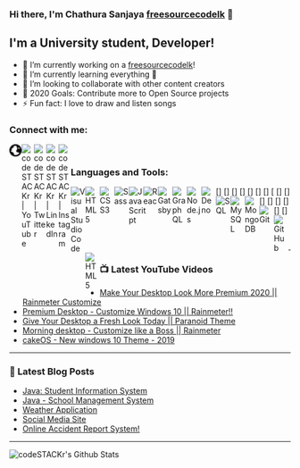 ### Hi there, I'm Chathura Sanjaya [freesourcecodelk][website] 👋

## I'm a University student, Developer!
- 🔭 I’m currently working on a [freesourcecodelk][website]!
- 🌱 I’m currently learning everything 🤣
- 👯 I’m looking to collaborate with other content creators
- 🥅 2020 Goals: Contribute more to Open Source projects
- ⚡ Fun fact: I love to draw and listen songs

### Connect with me:

[<img align="left" alt="freesourcecodelk" width="22px" src="https://raw.githubusercontent.com/iconic/open-iconic/master/svg/globe.svg" />][website]
[<img align="left" alt="codeSTACKr | YouTube" width="22px" src="https://cdn.jsdelivr.net/npm/simple-icons@v3/icons/youtube.svg" />][youtube]
[<img align="left" alt="codeSTACKr | Twitter" width="22px" src="https://cdn.jsdelivr.net/npm/simple-icons@v3/icons/twitter.svg" />][twitter]
[<img align="left" alt="codeSTACKr | LinkedIn" width="22px" src="https://cdn.jsdelivr.net/npm/simple-icons@v3/icons/linkedin.svg" />][linkedin]
[<img align="left" alt="codeSTACKr | Instagram" width="22px" src="https://cdn.jsdelivr.net/npm/simple-icons@v3/icons/instagram.svg" />][instagram]

<br />

### Languages and Tools:

[<img align="left" alt="Visual Studio Code" width="26px" src="visual-studio-code.png" />]
[<img align="left" alt="HTML5" width="26px" src="html.png" />]
[<img align="left" alt="CSS3" width="26px" src="css.png" />]
[<img align="left" alt="Sass" width="26px" src="sass.png" />]
[<img align="left" alt="JavaScript" width="26px" src="javascript.png" />]
[<img align="left" alt="React" width="26px" src="react.png" />]
[<img align="left" alt="Gatsby" width="26px" src="gatsby.png" />]
[<img align="left" alt="GraphQL" width="26px" src="graphql.png" />
[<img align="left" alt="Node.js" width="26px" src="nodejs.png" />]
[<img align="left" alt="Deno" width="26px" src="deno.png" />]
[<img align="left" alt="SQL" width="26px" src="sql.png" />]
[<img align="left" alt="MySQL" width="26px" src="mysql.png" />]
[<img align="left" alt="MongoDB" width="26px" src="mongodb.png" />]
[<img align="left" alt="Git" width="26px" src="git.png" />]
[<img align="left" alt="GitHub" width="26px" src="github.png" />]
[<img align="left" alt="HTML5" width="26px" src="terminal.png" />]

<br />
<br />

---

### 📺 Latest YouTube Videos
<!-- YOUTUBE:START -->
- [Make Your Desktop Look More Premium 2020 || Rainmeter Customize](https://www.youtube.com/watch?v=cc83ACkqtfc&t=85s)
- [Premium Desktop - Customize Windows 10 || Rainmeter!!](https://www.youtube.com/watch?v=1Hy6hECXPws)
- [Give Your Desktop a Fresh Look Today || Paranoid Theme](https://www.youtube.com/watch?v=E-IRQVfr-XA&t=65s)
- [Morning desktop - Customize like a Boss || Rainmeter](https://www.youtube.com/watch?v=IaoWOzinw2c)
- [cakeOS - New windows 10 Theme - 2019](https://www.youtube.com/watch?v=jcvNYXsvi1k&t=265s)
<!-- YOUTUBE:END -->

---

### 📕 Latest Blog Posts
<!-- BLOG-POST-LIST:START -->
- [Java: Student Information System](https://freesourcecodelk.blogspot.com/2020/07/student-information-system.html)
- [Java - School Management System](https://freesourcecodelk.blogspot.com/2020/07/school-management-system.html)
- [Weather Application](https://freesourcecodelk.blogspot.com/2020/02/weather-application.html)
- [Social Media Site](https://freesourcecodelk.blogspot.com/2020/05/social-media-site-this-is-web.html)
- [Online Accident Report System!](https://freesourcecodelk.blogspot.com/2020/02/online-accident-report-system.html)
<!-- BLOG-POST-LIST:END -->

---

<img align="left" alt="codeSTACKr's Github Stats" src="https://github-readme-stats.vercel.app/api?username=codeSTACKr&show_icons=true&hide_border=true" />

[website]: https://freesourcecodelk.blogspot.com
[twitter]: https://twitter.com/Rathnayaka22700
[youtube]: https://www.youtube.com/channel/UCxMNzCTa8-UOnudzoVYYzcQ
[instagram]: https://www.instagram.com/chathura_sanjaya_rathnayaka
[linkedin]: https://www.linkedin.com/in/chathura-rathnayaka-a6286a19a/
